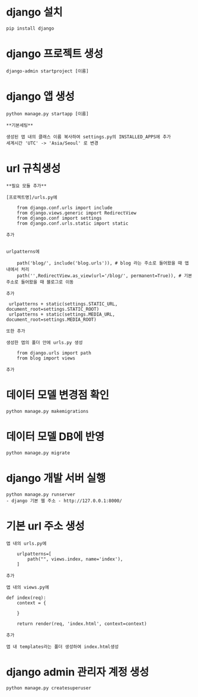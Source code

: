 # django 설치
    pip install django

# django 프로젝트 생성
    django-admin startproject [이름]

# django 앱 생성
    python manage.py startapp [이름]
    
    **기본세팅**
    
    생성된 앱 내의 클래스 이름 복사하여 settings.py의 INSTALLED_APPS에 추가
    세계시간 'UTC' -> 'Asia/Seoul' 로 변경
# url 규칙생성
    **필요 모듈 추가**
    
    [프로젝트명]/urls.py에
    
        from django.conf.urls import include
        from django.views.generic import RedirectView
        from django.conf import settings
        from django.conf.urls.static import static
        
    추가
    
    
    urlpatterns에 
    
        path('blog/', include('blog.urls')), # blog 라는 주소로 들어왔을 때 앱 내에서 처리
        path('',RedirectView.as_view(url='/blog/', permanent=True)), # 기본 주소로 들어왔을 때 블로그로 이동
        
    추가
    
     urlpatterns + static(settings.STATIC_URL, document_root=settings.STATIC_ROOT)
     urlpatterns + static(settings.MEDIA_URL, document_root=settings.MEDIA_ROOT)
     
    또한 추가
    
    생성한 앱의 폴더 안에 urls.py 생성
    
        from django.urls import path
        from blog import views
    
    추가

# 데이터 모델 변경점 확인
    python manage.py makemigrations

# 데이터 모델 DB에 반영
    python manage.py migrate

# django 개발 서버 실행
    python manage.py runserver
    - django 기본 웹 주소 - http://127.0.0.1:8000/
    
# 기본 url 주소 생성
    앱 내의 urls.py에 
    
        urlpatterns=[
            path("", views.index, name='index'),
        ]
        
    추가
    
    앱 내의 views.py에
    
    def index(req):
        context = {

        }

        return render(req, 'index.html', context=context)
        
    추가
    
    앱 내 templates라는 폴더 생성하여 index.html생성

# django admin 관리자 계정 생성
    python manage.py createsuperuser
